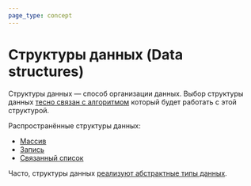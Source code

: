 ```yaml
---
page_type: concept
---
```


# Структуры данных (Data structures)

Структуры данных — способ организации данных. Выбор структуры данных [тесно связан с алгоритмом]([[20221120131354]]) который будет работать с этой структурой.

Распространённые структуры данных:

* [Массив]([[20221025215309]])
* [Запись]([[20221122200850]])
* [Связанный список]([[20221024232535]])

Часто, структуры данных [реализуют абстрактные типы данных]([[20221121224530]]).



